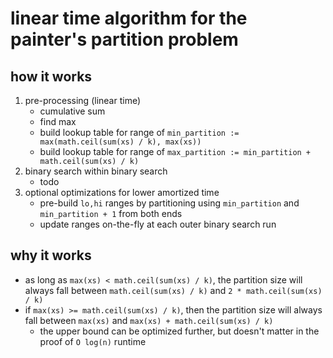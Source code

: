 # linear time algorithm for the painter's partition problem

## how it works

1. pre-processing (linear time)
    * cumulative sum
    * find max
    * build lookup table for range of `min_partition := max(math.ceil(sum(xs) / k), max(xs))`
    * build lookup table for range of `max_partition := min_partition + math.ceil(sum(xs) / k)`
2. binary search within binary search
    * todo
3. optional optimizations for lower amortized time
    * pre-build `lo,hi` ranges by partitioning using `min_partition` and `min_partition + 1` from both ends
    * update ranges on-the-fly at each outer binary search run

## why it works

* as long as `max(xs) < math.ceil(sum(xs) / k)`, the partition size will always fall between `math.ceil(sum(xs) / k)`
  and `2 * math.ceil(sum(xs) / k)`
* if `max(xs) >= math.ceil(sum(xs) / k)`, then the partition size will always fall between `max(xs)`
  and `max(xs) + math.ceil(sum(xs) / k)`
    * the upper bound can be optimized further, but doesn't matter in the proof of `O log(n)` runtime